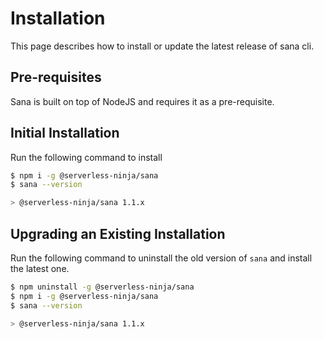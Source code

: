 # Installation

This page describes how to install or update the latest release of sana cli.

## Pre-requisites

Sana is built on top of NodeJS and requires it as a pre-requisite.

## Initial Installation

Run the following command to install

```sh
$ npm i -g @serverless-ninja/sana
$ sana --version

> @serverless-ninja/sana 1.1.x
```

## Upgrading an Existing Installation

Run the following command to uninstall the old version of `sana` and install the latest one.

```sh
$ npm uninstall -g @serverless-ninja/sana
$ npm i -g @serverless-ninja/sana
$ sana --version

> @serverless-ninja/sana 1.1.x
```
